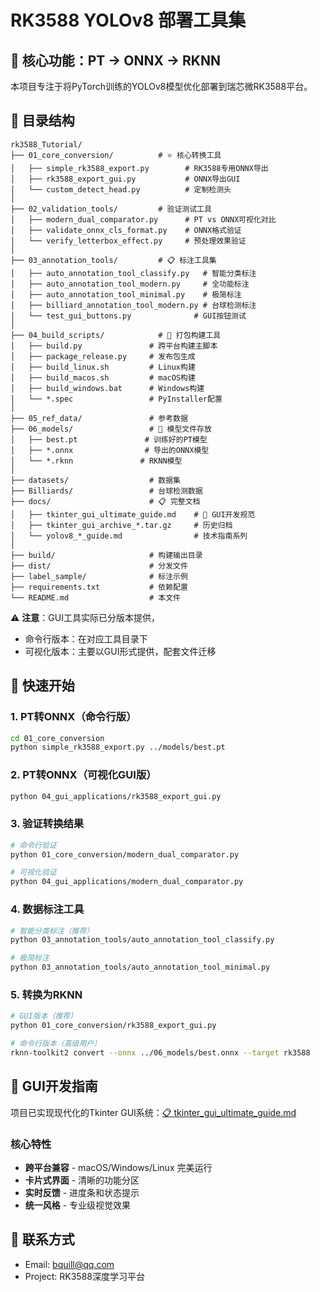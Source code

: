 # RK3588 YOLOv8 部署工具集

## 🎯 核心功能：PT → ONNX → RKNN

本项目专注于将PyTorch训练的YOLOv8模型优化部署到瑞芯微RK3588平台。

## 📁 目录结构

```
rk3588_Tutorial/
├── 01_core_conversion/          # ⭐ 核心转换工具
│   ├── simple_rk3588_export.py        # RK3588专用ONNX导出
│   ├── rk3588_export_gui.py           # ONNX导出GUI
│   └── custom_detect_head.py          # 定制检测头
│
├── 02_validation_tools/         # 验证测试工具
│   ├── modern_dual_comparator.py      # PT vs ONNX可视化对比
│   ├── validate_onnx_cls_format.py    # ONNX格式验证
│   └── verify_letterbox_effect.py     # 预处理效果验证
│
├── 03_annotation_tools/         # 📋 标注工具集
│   ├── auto_annotation_tool_classify.py   # 智能分类标注
│   ├── auto_annotation_tool_modern.py     # 全功能标注
│   ├── auto_annotation_tool_minimal.py    # 极简标注
│   ├── billiard_annotation_tool_modern.py # 台球检测标注
│   └── test_gui_buttons.py              # GUI按钮测试
│
├── 04_build_scripts/            # 🔧 打包构建工具
│   ├── build.py               # 跨平台构建主脚本
│   ├── package_release.py     # 发布包生成
│   ├── build_linux.sh         # Linux构建
│   ├── build_macos.sh         # macOS构建
│   ├── build_windows.bat      # Windows构建
│   └── *.spec                 # PyInstaller配置
│
├── 05_ref_data/               # 参考数据
├── 06_models/                 # 🎯 模型文件存放
│   ├── best.pt               # 训练好的PT模型
│   ├── *.onnx                # 导出的ONNX模型
│   └── *.rknn               # RKNN模型
│
├── datasets/                  # 数据集
├── Billiards/                 # 台球检测数据
├── docs/                      # 📋 完整文档
│   ├── tkinter_gui_ultimate_guide.md    # 🎨 GUI开发规范
│   ├── tkinter_gui_archive_*.tar.gz     # 历史归档
│   └── yolov8_*_guide.md                # 技术指南系列
│
├── build/                     # 构建输出目录
├── dist/                      # 分发文件
├── label_sample/              # 标注示例
├── requirements.txt           # 依赖配置
└── README.md                  # 本文件
```

⚠️ **注意**：GUI工具实际已分版本提供，
- 命令行版本：在对应工具目录下
- 可视化版本：主要以GUI形式提供，配套文件迁移

## 🚀 快速开始

### 1. PT转ONNX（命令行版）
```bash
cd 01_core_conversion
python simple_rk3588_export.py ../models/best.pt
```

### 2. PT转ONNX（可视化GUI版）
```bash
python 04_gui_applications/rk3588_export_gui.py
```

### 3. 验证转换结果
```bash
# 命令行验证
python 01_core_conversion/modern_dual_comparator.py

# 可视化验证
python 04_gui_applications/modern_dual_comparator.py
```

### 4. 数据标注工具
```bash
# 智能分类标注（推荐）
python 03_annotation_tools/auto_annotation_tool_classify.py

# 极简标注
python 03_annotation_tools/auto_annotation_tool_minimal.py
```

### 5. 转换为RKNN
```bash
# GUI版本（推荐）
python 01_core_conversion/rk3588_export_gui.py

# 命令行版本（高级用户）
rknn-toolkit2 convert --onnx ../06_models/best.onnx --target rk3588
```

## 🎨 GUI开发指南

项目已实现现代化的Tkinter GUI系统：[📋 tkinter_gui_ultimate_guide.md](docs/tkinter_gui_ultimate_guide.md)

### 核心特性
- **跨平台兼容** - macOS/Windows/Linux 完美运行
- **卡片式界面** - 清晰的功能分区  
- **实时反馈** - 进度条和状态提示
- **统一风格** - 专业级视觉效果

## 📧 联系方式
- Email: bquill@qq.com
- Project: RK3588深度学习平台
